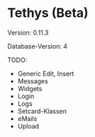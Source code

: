Tethys (Beta)
=============

Version: 0.11.3

Database-Version: 4

TODO:
* Generic Edit, Insert
* Messages
* Widgets
* Login
* Logs
* Setcard-Klassen
* eMails
* Upload
